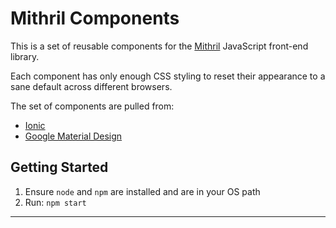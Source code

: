 # Mithril Components

This is a set of reusable components for the [Mithril](https://mithril.js.org/) JavaScript front-end library.

Each component has only enough CSS styling to reset their appearance to a sane default across different browsers.

The set of components are pulled from:
- [Ionic](https://ionicframework.com/docs/components/)
- [Google Material Design](https://material.io/)



## Getting Started

1. Ensure `node` and `npm` are installed and are in your OS path
2. Run: `npm start`


---
